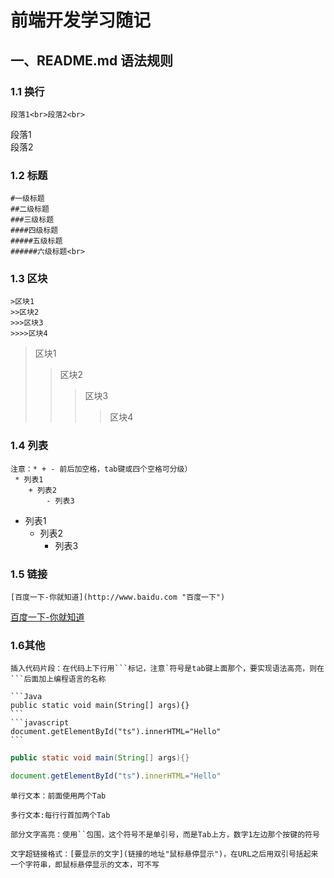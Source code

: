 # 前端开发学习随记
## 一、README.md 语法规则<br>
### 1.1 换行<br>
    段落1<br>段落2<br>
  段落1<br>段落2<br>
### 1.2 标题
    #一级标题  
    ##二级标题  
    ###三级标题  
    ####四级标题  
    #####五级标题  
    ######六级标题<br>
### 1.3 区块
    >区块1
    >>区块2
    >>>区块3
    >>>>区块4
  >区块1
  >>区块2
  >>>区块3
  >>>>区块4
### 1.4 列表
    注意：* + - 前后加空格，tab键或四个空格可分级）
     * 列表1
        + 列表2
            - 列表3
 * 列表1
    + 列表2
        - 列表3
### 1.5 链接
    [百度一下-你就知道](http://www.baidu.com "百度一下")
  [百度一下-你就知道](http://www.baidu.com "百度一下")
### 1.6其他
    插入代码片段：在代码上下行用```标记，注意`符号是tab键上面那个，要实现语法高亮，则在```后面加上编程语言的名称

    ```Java
    public static void main(String[] args){}
    ```
    ```javascript
    document.getElementById("ts").innerHTML="Hello"
    ```
```Java
public static void main(String[] args){}
```
```javascript
document.getElementById("ts").innerHTML="Hello"
```
    单行文本：前面使用两个Tab

    多行文本:每行行首加两个Tab

    部分文字高亮：使用``包围，这个符号不是单引号，而是Tab上方，数字1左边那个按键的符号

    文字超链接格式：[要显示的文字](链接的地址"鼠标悬停显示")，在URL之后用双引号括起来一个字符串，即鼠标悬停显示的文本，可不写
